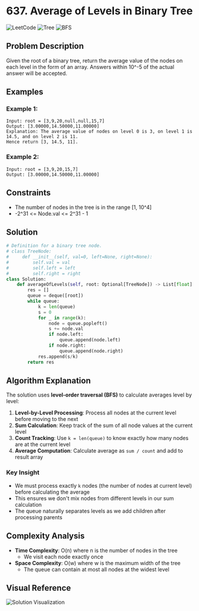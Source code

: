 # 637. Average of Levels in Binary Tree

![LeetCode](https://img.shields.io/badge/LeetCode-Easy-green)
![Tree](https://img.shields.io/badge/Topic-Tree-blue)
![BFS](https://img.shields.io/badge/Topic-BFS-orange)

## Problem Description

Given the root of a binary tree, return the average value of the nodes on each level in the form of an array. Answers within 10^-5 of the actual answer will be accepted.

## Examples

### Example 1:

```
Input: root = [3,9,20,null,null,15,7]
Output: [3.00000,14.50000,11.00000]
Explanation: The average value of nodes on level 0 is 3, on level 1 is 14.5, and on level 2 is 11.
Hence return [3, 14.5, 11].
```

### Example 2:

```
Input: root = [3,9,20,15,7]
Output: [3.00000,14.50000,11.00000]
```

## Constraints

- The number of nodes in the tree is in the range [1, 10^4]
- -2^31 <= Node.val <= 2^31 - 1

## Solution

```python
# Definition for a binary tree node.
# class TreeNode:
#     def __init__(self, val=0, left=None, right=None):
#         self.val = val
#         self.left = left
#         self.right = right
class Solution:
    def averageOfLevels(self, root: Optional[TreeNode]) -> List[float]:
        res = []
        queue = deque([root])
        while queue:
            k = len(queue)
            s = 0
            for _ in range(k):
                node = queue.popleft()
                s += node.val
                if node.left:
                    queue.append(node.left)
                if node.right:
                    queue.append(node.right)
            res.append(s/k)
        return res
```

## Algorithm Explanation

The solution uses **level-order traversal (BFS)** to calculate averages level by level:

1. **Level-by-Level Processing**: Process all nodes at the current level before moving to the next
2. **Sum Calculation**: Keep track of the sum of all node values at the current level
3. **Count Tracking**: Use `k = len(queue)` to know exactly how many nodes are at the current level
4. **Average Computation**: Calculate average as `sum / count` and add to result array

### Key Insight

- We must process exactly `k` nodes (the number of nodes at current level) before calculating the average
- This ensures we don't mix nodes from different levels in our sum calculation
- The queue naturally separates levels as we add children after processing parents

## Complexity Analysis

- **Time Complexity**: O(n) where n is the number of nodes in the tree
  - We visit each node exactly once
- **Space Complexity**: O(w) where w is the maximum width of the tree
  - The queue can contain at most all nodes at the widest level

## Visual Reference

![Solution Visualization](https://res.cloudinary.com/dfo6ngde0/image/upload/v1755154456/Screenshot_2025-08-14_122405_k7ello.png)
